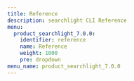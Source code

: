 ```yaml
---
title: Reference
description: searchlight CLI Reference
menu:
  product_searchlight_7.0.0:
    identifier: reference
    name: Reference
    weight: 1000
    pre: dropdown
menu_name: product_searchlight_7.0.0
---
```

